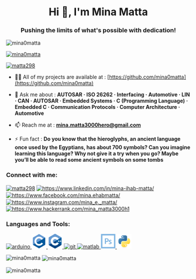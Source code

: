 <h1 align="center">Hi 👋, I'm Mina Matta</h1>
<h3 align="center">Pushing the limits of what's possible with dedication!</h3>

<p align="left"> <img src="https://komarev.com/ghpvc/?username=mina0matta&label=Profile%20views&color=0e75b6&style=flat" alt="mina0matta" /> </p>

<p align="left"> <a href="https://github.com/ryo-ma/github-profile-trophy"><img src="https://github-profile-trophy.vercel.app/?username=mina0matta" alt="mina0matta" /></a> </p>

<p align="left"> <a href="https://twitter.com/matta298" target="blank"><img src="https://img.shields.io/twitter/follow/matta298?logo=twitter&style=for-the-badge" alt="matta298" /></a> </p>

- 👨‍💻 All of my projects are available at : [https://github.com/mina0matta](https://github.com/mina0matta)

- 💬 Ask me about : **AUTOSAR · ISO 26262 · Interfacing · Automotive · LIN · CAN · AUTOSAR · Embedded Systems · C (Programming Language) · Embedded C · Communication Protocols · Computer Architecture · Automotive**

- 📫 Reach me at : **mina.matta3000hero@gmail.com**

- ⚡ Fun fact : **Do you know that the hieroglyphs, an ancient language once used by the Egyptians, has about 700 symbols? Can you imagine learning this language? Why not give it a try when you go? Maybe you’ll be able to read some ancient symbols on some tombs**

<h3 align="left">Connect with me:</h3>
<p align="left">
<a href="https://twitter.com/matta298" target="blank"><img align="center" src="https://raw.githubusercontent.com/rahuldkjain/github-profile-readme-generator/master/src/images/icons/Social/twitter.svg" alt="matta298" height="30" width="40" /></a>
<a href="https://linkedin.com/in/mina-ihab-matta/" target="blank"><img align="center" src="https://raw.githubusercontent.com/rahuldkjain/github-profile-readme-generator/master/src/images/icons/Social/linked-in-alt.svg" alt="https://www.linkedin.com/in/mina-ihab-matta/" height="30" width="40" /></a>
<a href="https://www.facebook.com/mina.ehabmatta/" target="blank"><img align="center" src="https://raw.githubusercontent.com/rahuldkjain/github-profile-readme-generator/master/src/images/icons/Social/facebook.svg" alt="https://www.facebook.com/mina.ehabmatta/" height="30" width="40" /></a>
<a href="https://www.instagram.com/mina_e._matta/" target="blank"><img align="center" src="https://raw.githubusercontent.com/rahuldkjain/github-profile-readme-generator/master/src/images/icons/Social/instagram.svg" alt="https://www.instagram.com/mina_e._matta/" height="30" width="40" /></a>
<a href="https://www.hackerrank.com/mina_matta3000h1" target="blank"><img align="center" src="https://raw.githubusercontent.com/rahuldkjain/github-profile-readme-generator/master/src/images/icons/Social/hackerrank.svg" alt="https://www.hackerrank.com/mina_matta3000h1" height="30" width="40" /></a>
</p>

<h3 align="left">Languages and Tools:</h3>
<p align="left"> <a href="https://www.arduino.cc/" target="_blank" rel="noreferrer"> <img src="https://cdn.worldvectorlogo.com/logos/arduino-1.svg" alt="arduino" width="40" height="40"/> </a> <a href="https://www.cprogramming.com/" target="_blank" rel="noreferrer"> <img src="https://raw.githubusercontent.com/devicons/devicon/master/icons/c/c-original.svg" alt="c" width="40" height="40"/> </a> <a href="https://www.w3schools.com/cpp/" target="_blank" rel="noreferrer"> <img src="https://raw.githubusercontent.com/devicons/devicon/master/icons/cplusplus/cplusplus-original.svg" alt="cplusplus" width="40" height="40"/> </a> <a href="https://git-scm.com/" target="_blank" rel="noreferrer"> <img src="https://www.vectorlogo.zone/logos/git-scm/git-scm-icon.svg" alt="git" width="40" height="40"/> </a> <a href="https://www.mathworks.com/" target="_blank" rel="noreferrer"> <img src="https://upload.wikimedia.org/wikipedia/commons/2/21/Matlab_Logo.png" alt="matlab" width="40" height="40"/> </a> <a href="https://www.photoshop.com/en" target="_blank" rel="noreferrer"> <img src="https://raw.githubusercontent.com/devicons/devicon/master/icons/photoshop/photoshop-line.svg" alt="photoshop" width="40" height="40"/> </a> <a href="https://www.python.org" target="_blank" rel="noreferrer"> <img src="https://raw.githubusercontent.com/devicons/devicon/master/icons/python/python-original.svg" alt="python" width="40" height="40"/> </a> </p>

<p><img align="left" src="https://github-readme-stats.vercel.app/api/top-langs?username=mina0matta&show_icons=true&locale=en&layout=compact" alt="mina0matta" /></p>

<p>&nbsp;<img align="center" src="https://github-readme-stats.vercel.app/api?username=mina0matta&show_icons=true&locale=en" alt="mina0matta" /></p>

<p><img align="center" src="https://github-readme-streak-stats.herokuapp.com/?user=mina0matta&" alt="mina0matta" /></p>
